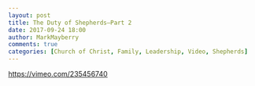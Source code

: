 ```yaml
---
layout: post
title: The Duty of Shepherds—Part 2
date: 2017-09-24 18:00
author: MarkMayberry
comments: true
categories: [Church of Christ, Family, Leadership, Video, Shepherds]
---
```

https://vimeo.com/235456740
